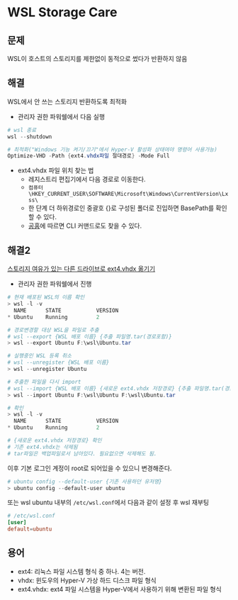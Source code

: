 # WSL Storage Care

## 문제

WSL이 호스트의 스토리지를 제한없이 동적으로 썼다가 반환하지 않음

## 해결

WSL에서 안 쓰는 스토리지 반환하도록 최적화

- 관리자 권한 파워쉘에서 다음 실행

```powershell
# wsl 종료
wsl --shutdown

# 최적화("Windows 기능 켜기/끄기"에서 Hyper-V 활성화 상태여야 명령어 사용가능)
Optimize-VHD -Path {ext4.vhdx파일 절대경로} -Mode Full
```

- ext4.vhdx 파일 위치 찾는 법
  - 레지스트리 편집기에서 다음 경로로 이동한다.
  - `컴퓨터\HKEY_CURRENT_USER\SOFTWARE\Microsoft\Windows\CurrentVersion\Lxss\`
  - 한 단계 더 하위경로인 중괄호 {}로 구성된 폴더로 진입하면 BasePath를 확인할 수 있다.
  - [공홈](https://learn.microsoft.com/ko-kr/windows/wsl/disk-space)에 따르면 CLI 커맨드로도 찾을 수 있다.

## 해결2

[스토리지 여유가 있는 다른 드라이브로 ext4.vhdx 옮기기](https://toridori.tistory.com/179)

- 관리자 권한 파워쉘에서 진행

```powershell
# 현재 배포된 WSL의 이름 확인
> wsl -l -v
  NAME      STATE           VERSION
* Ubuntu    Running         2

# 경로변경할 대상 WSL을 파일로 추출
# wsl --export {WSL 배포 이름} {추출 파일명.tar(경로포함)}
> wsl --export Ubuntu F:\wsl\Ubuntu.tar

# 실행중인 WSL 등록 취소
# wsl --unregister {WSL 배포 이름}
> wsl --unregister Ubuntu

# 추출한 파일을 다시 import
# wsl --import {WSL 배포 이름} {새로운 ext4.vhdx 저장경로} {추출 파일명.tar(경로포함)}
> wsl --import Ubuntu F:\wsl\Ubuntu F:\wsl\Ubuntu.tar

# 확인
> wsl -l -v
  NAME      STATE           VERSION
* Ubuntu    Running         2

# {새로운 ext4.vhdx 저장경로} 확인
# 기존 ext4.vhdx는 삭제됨
# tar파일은 백업파일로서 남아있다. 필요없으면 삭제해도 됨.
```

이후 기본 로그인 계정이 root로 되어있을 수 있으니 변경해준다.

```powershell
# ubuntu config --default-user {기존 사용하던 유저명}
> ubuntu config --default-user ubuntu
```

또는 wsl ubuntu 내부의 `/etc/wsl.conf`에서 다음과 같이 설정 후 wsl 재부팅

```/etc/wsl.conf
# /etc/wsl.conf
[user]
default=ubuntu
```

## 용어

- ext4: 리눅스 파일 시스템 형식 중 하나. 4는 버전.
- vhdx: 윈도우의 Hyper-V 가상 하드 디스크 파일 형식
- ext4.vhdx: ext4 파일 시스템을 Hyper-V에서 사용하기 위해 변환된 파일 형식
